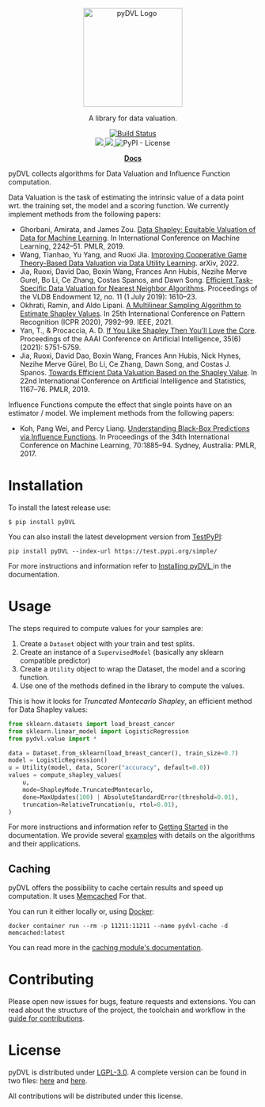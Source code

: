 <p align="center" style="text-align:center;">
    <img alt="pyDVL Logo" src="https://raw.githubusercontent.com/appliedAI-Initiative/pyDVL/develop/logo.svg" width="200"/>
</p>

<p align="center" style="text-align:center;">
    A library for data valuation.
</p>

<p align="center" style="text-align:center;">
    <a href="https://github.com/appliedAI-Initiative/pyDVL/actions/workflows/tox.yaml">
        <img src="https://github.com/appliedAI-Initiative/pyDVL/actions/workflows/tox.yaml/badge.svg" alt="Build Status"/>
    </a>
    <br>
    <a href="https://pypi.org/project/pydvl/">
        <img src="https://img.shields.io/pypi/v/pydvl.svg"/>
    </a>
    <a href="https://pypi.org/project/pydvl/">
        <img src="https://img.shields.io/pypi/pyversions/pydvl.svg"/>
    </a>
    <img alt="PyPI - License" src="https://img.shields.io/pypi/l/pydvl"/>
</p>

<p align="center" style="text-align:center;">
    <strong>
    <a href="https://appliedAI-Initiative.github.io/pyDVL">Docs</a>
    </strong>
</p>

pyDVL collects algorithms for Data Valuation and Influence Function computation.

Data Valuation is the task of estimating the intrinsic value of a data point
wrt. the training set, the model and a scoring function. We currently implement
methods from the following papers:

- Ghorbani, Amirata, and James Zou. 
  [Data Shapley: Equitable Valuation of Data for Machine Learning](http://proceedings.mlr.press/v97/ghorbani19c.html).
  In International Conference on Machine Learning, 2242–51. PMLR, 2019.
- Wang, Tianhao, Yu Yang, and Ruoxi Jia. 
  [Improving Cooperative Game Theory-Based Data Valuation via Data Utility Learning](https://doi.org/10.48550/arXiv.2107.06336).
  arXiv, 2022.
- Jia, Ruoxi, David Dao, Boxin Wang, Frances Ann Hubis, Nezihe Merve Gurel, Bo Li,
  Ce Zhang, Costas Spanos, and Dawn Song.
  [Efficient Task-Specific Data Valuation for Nearest Neighbor Algorithms](https://doi.org/10.14778/3342263.3342637).
  Proceedings of the VLDB Endowment 12, no. 11 (1 July 2019): 1610–23.
- Okhrati, Ramin, and Aldo Lipani.
  [A Multilinear Sampling Algorithm to Estimate Shapley Values](https://doi.org/10.1109/ICPR48806.2021.9412511).
  In 25th International Conference on Pattern Recognition (ICPR 2020), 7992–99.
  IEEE, 2021.
- Yan, T., & Procaccia, A. D.
  [If You Like Shapley Then You’ll Love the Core]().
  Proceedings of the AAAI Conference on Artificial Intelligence, 35(6) (2021): 5751-5759.
- Jia, Ruoxi, David Dao, Boxin Wang, Frances Ann Hubis, Nick Hynes, Nezihe Merve
  Gürel, Bo Li, Ce Zhang, Dawn Song, and Costas J. Spanos.
  [Towards Efficient Data Valuation Based on the Shapley Value](http://proceedings.mlr.press/v89/jia19a.html).
  In 22nd International Conference on Artificial Intelligence and Statistics,
  1167–76. PMLR, 2019.

Influence Functions compute the effect that single points have on an estimator /
model. We implement methods from the following papers:

- Koh, Pang Wei, and Percy Liang.
  [Understanding Black-Box Predictions via Influence Functions](http://proceedings.mlr.press/v70/koh17a.html).
  In Proceedings of the 34th International Conference on Machine Learning,
  70:1885–94. Sydney, Australia: PMLR, 2017.

# Installation

To install the latest release use:

```shell
$ pip install pyDVL
```

You can also install the latest development version from
[TestPyPI](https://test.pypi.org/project/pyDVL/):

```shell
pip install pyDVL --index-url https://test.pypi.org/simple/
```

For more instructions and information refer to [Installing pyDVL
](https://appliedAI-Initiative.github.io/pyDVL/20-install.html) in the
documentation.

# Usage

The steps required to compute values for your samples are:

1. Create a `Dataset` object with your train and test splits.
2. Create an instance of a `SupervisedModel` (basically any sklearn compatible
   predictor)
3. Create a `Utility` object to wrap the Dataset, the model and a scoring
   function.
4. Use one of the methods defined in the library to compute the values.

This is how it looks for *Truncated Montecarlo Shapley*, an efficient method for
Data Shapley values:

```python
from sklearn.datasets import load_breast_cancer
from sklearn.linear_model import LogisticRegression
from pydvl.value import *

data = Dataset.from_sklearn(load_breast_cancer(), train_size=0.7)
model = LogisticRegression()
u = Utility(model, data, Scorer("accuracy", default=0.0))
values = compute_shapley_values(
    u,
    mode=ShapleyMode.TruncatedMontecarlo,
    done=MaxUpdates(100) | AbsoluteStandardError(threshold=0.01),
    truncation=RelativeTruncation(u, rtol=0.01),
)
```

For more instructions and information refer to [Getting
Started](https://appliedAI-Initiative.github.io/pyDVL/10-getting-started.html) in
the documentation. We provide several
[examples](https://appliedAI-Initiative.github.io/pyDVL/examples/index.html)
with details on the algorithms and their applications.

## Caching

pyDVL offers the possibility to cache certain results and
speed up computation. It uses [Memcached](https://memcached.org/) For that.

You can run it either locally or, using
[Docker](https://www.docker.com/):

```shell
docker container run --rm -p 11211:11211 --name pydvl-cache -d memcached:latest
```

You can read more in the [caching module's
documentation](https://appliedAI-Initiative.github.io/pyDVL/pydvl/utils/caching.html).

# Contributing

Please open new issues for bugs, feature requests and extensions. You can read
about the structure of the project, the toolchain and workflow in the [guide for
contributions](CONTRIBUTING.md).

# License

pyDVL is distributed under
[LGPL-3.0](https://www.gnu.org/licenses/lgpl-3.0.html). A complete version can
be found in two files: [here](LICENSE) and [here](COPYING.LESSER).

All contributions will be distributed under this license.
